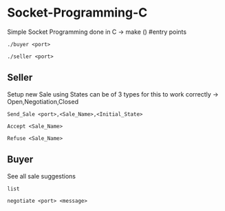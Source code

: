 # Socket-Programming-C
Simple Socket Programming done in C
-> make ()
#entry points
```
./buyer <port>
```

```
./seller <port>

```

## Seller
Setup new Sale using
States can be of 3 types for this to work correctly -> Open,Negotiation,Closed

```Send_Sale <port>,<Sale_Name>,<Initial_State>```

```Accept <Sale_Name>```

```Refuse <Sale_Name>```

## Buyer
See all sale suggestions

``` list ``` 

``` negotiate <port> <message> ```